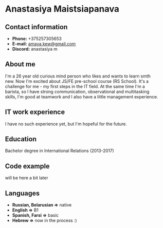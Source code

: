 # Anastasiya Maistsiapanava

## Contact information
* **Phone:** +375257305653
* **E-mail:** amaya.kew@gmail.com
* **Discord:** anastasiya m

## About me
I'm a 26 year old curious mind person who likes and wants to learn smth new. Now I'm excited about JS/FE pre-school course (RS School). It's a challenge for me - my first steps in the IT field. At the same time I'm a barista, so I have strong communication, observational and multitasking skills, I'm good at teamwork and I also have a little management experience.
## IT work experience
I have no such experience yet, but I'm hopeful for the future.
## Education
Bachelor degree in International Relations (2013-2017)
## Code example
will be here a bit later
## Languages
+ **Russian, Belarusian =>** native
+ **English =>** B1
+ **Spanish, Farsi =>** basic 
+ **Hebrew =>** now in the process :)